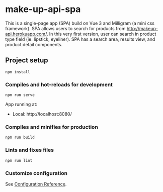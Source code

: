 # make-up-api-spa

This is a single-page app (SPA) build on Vue 3 and Milligram (a mini css framework). SPA allows users to search for products from http://makeup-api.herokuapp.com/. In this very first version, user can search in product type field (ie. lipstick, eyeliner). SPA has a search area, results view, and product detail components.

## Project setup

```
npm install
```

### Compiles and hot-reloads for development

```
npm run serve
```

App running at:

- Local: http://localhost:8080/

### Compiles and minifies for production

```
npm run build
```

### Lints and fixes files

```
npm run lint
```

### Customize configuration

See [Configuration Reference](https://cli.vuejs.org/config/).
